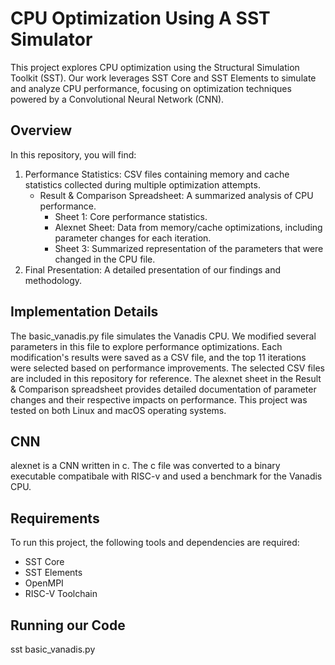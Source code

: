 # CPU Optimization Using A SST Simulator 
This project explores CPU optimization using the Structural Simulation Toolkit (SST). Our work leverages SST Core and SST Elements to simulate and analyze CPU performance, focusing on optimization techniques powered by a Convolutional Neural Network (CNN).

## Overview
In this repository, you will find:
1. Performance Statistics: CSV files containing memory and cache statistics collected during multiple optimization attempts.
    - Result & Comparison Spreadsheet: A summarized analysis of CPU performance.
        - Sheet 1: Core performance statistics.
        - Alexnet Sheet: Data from memory/cache optimizations, including parameter changes for each iteration.
        - Sheet 3: Summarized representation of the parameters that were changed in the CPU file.
2. Final Presentation: A detailed presentation of our findings and methodology.

## Implementation Details
The basic_vanadis.py file simulates the Vanadis CPU. We modified several parameters in this file to explore performance optimizations. Each modification's results were saved as a CSV file, and the top 11 iterations were selected based on performance improvements. The selected CSV files are included in this repository for reference.
The alexnet sheet in the Result & Comparison spreadsheet provides detailed documentation of parameter changes and their respective impacts on performance.
This project was tested on both Linux and macOS operating systems.

## CNN
alexnet is a CNN written in c. The c file was converted to a binary executable compatibale with RISC-v and used a benchmark for the Vanadis CPU.

## Requirements
To run this project, the following tools and dependencies are required:
- SST Core
- SST Elements
- OpenMPI
- RISC-V Toolchain
 
## Running our Code
sst basic_vanadis.py


